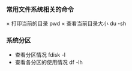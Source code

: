 ### 常用文件系统相关的命令

 × 打印当前的目录 pwd
 × 查看当前目录大小 du -sh


 ### 系统分区

 * 查看分区情况 fdisk -l
 * 查看各分区的使用情况 df -lh
